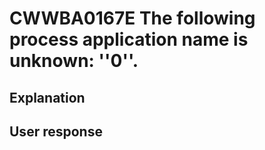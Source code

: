 # CWWBA0167E The following process application name is unknown: ''0''.

## Explanation

## User response